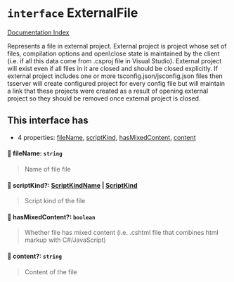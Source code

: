 # `interface` ExternalFile

[Documentation Index](../README.md)

Represents a file in external project.
External project is project whose set of files, compilation options and open\close state
is maintained by the client (i.e. if all this data come from .csproj file in Visual Studio).
External project will exist even if all files in it are closed and should be closed explicitly.
If external project includes one or more tsconfig.json/jsconfig.json files then tsserver will
create configured project for every config file but will maintain a link that these projects were created
as a result of opening external project so they should be removed once external project is closed.

## This interface has

- 4 properties:
[fileName](#-filename-string),
[scriptKind](#-scriptkind-scriptkindname--scriptkind),
[hasMixedContent](#-hasmixedcontent-boolean),
[content](#-content-string)


#### 📄 fileName: `string`

> Name of file file



#### 📄 scriptKind?: [ScriptKindName](../type.ScriptKindName/README.md) | [ScriptKind](../enum.ScriptKind/README.md)

> Script kind of the file



#### 📄 hasMixedContent?: `boolean`

> Whether file has mixed content (i.e. .cshtml file that combines html markup with C#/JavaScript)



#### 📄 content?: `string`

> Content of the file




